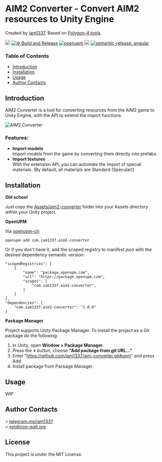 # AIM2 Converter - Convert AIM2 resources to Unity Engine

Created by [iam1337](https://github.com/iam1337). Based on [Polygon-4 tools](https://github.com/aimrebirth/tools).

![](https://img.shields.io/badge/unity-2020.3%20or%20later-green.svg)
[![⚙ Build and Release](https://github.com/Iam1337/aim2-converter/actions/workflows/ci.yml/badge.svg)](https://github.com/Iam1337/aim2-converter/actions/workflows/ci.yml)
[![openupm](https://img.shields.io/npm/v/com.iam1337.aim2-converter?label=openupm&registry_uri=https://package.openupm.com)](https://openupm.com/packages/com.iam1337.aim2-converter/)
[![](https://img.shields.io/github/license/iam1337/aim2-converter.svg)](https://github.com/Iam1337/aim2-converter/blob/master/LICENSE)
[![semantic-release: angular](https://img.shields.io/badge/semantic--release-angular-e10079?logo=semantic-release)](https://github.com/semantic-release/semantic-release)

### Table of Contents
- [Introduction](#introduction)
- [Installation](#installation)
- [Usage](#usage)
- [Author Contacts](#author-contacts)

## Introduction

AIM2 Converter is a tool for converting resources from the AIM2 game to Unity Engine, with the API to extend the import functions.

![AIM2 Converter](https://i.imgur.com/y7qOLWL.png)

### Features:

- **Import models**<br>
Import models from the game by converting them directly into prefabs.
- **Import textures**<br>
With the extension API, you can automate the import of special materials. (By default, all materials are Standard (Specular))

## Installation
**Old school**

Just copy the [Assets/aim2-converter](Assets/aim2-converter) folder into your Assets directory within your Unity project.

**OpenUPM**

Via [openupm-cli](https://github.com/openupm/openupm-cli):<br>
```
openupm add com.iam1337.aim2-converter
```

Or if you don't have it, add the scoped registry to manifest.json with the desired dependency semantic version:
```
"scopedRegistries": [
	{
		"name": "package.openupm.com",
		"url": "https://package.openupm.com",
		"scopes": [
			"com.iam1337.aim2-converter",
		]
	}
],
"dependencies": {
	"com.iam1337.aim2-converter": "1.0.0"
}
```

**Package Manager**

Project supports Unity Package Manager. To install the project as a Git package do the following:

1. In Unity, open **Window > Package Manager**.
2. Press the **+** button, choose **"Add package from git URL..."**
3. Enter "https://github.com/iam1337/aim-converter.git#upm" and press Add.
4. Install package from Package Manager.

## Usage

WIP

## Author Contacts
\> [telegram.me/iam1337](http://telegram.me/iam1337) <br>
\> [ext@iron-wall.org](mailto:ext@iron-wall.org)

## License
This project is under the MIT License.
